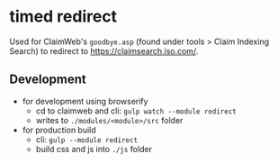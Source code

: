 # timed redirect

Used for ClaimWeb's `goodbye.asp` (found under tools > Claim Indexing Search) to redirect to <https://claimsearch.iso.com/>.

## Development

- for development using browserify
    *  cd to claimweb and cli: `gulp watch --module redirect`
    *  writes to `./modules/<module>/src` folder
- for production build
    *  cli: `gulp --module redirect`
    *  build css and js into `./js` folder